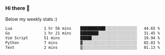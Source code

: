 ### Hi there 👋
Below my weekly stats :)

<!--START_SECTION:waka-->

```txt
Lua              1 hr 56 mins    ███████████░░░░░░░░░░░░░░   44.65 %
Go               1 hr 21 mins    ████████░░░░░░░░░░░░░░░░░   31.45 %
Vim Script       51 mins         █████░░░░░░░░░░░░░░░░░░░░   19.94 %
Python           7 mins          ▓░░░░░░░░░░░░░░░░░░░░░░░░   02.83 %
Text             2 mins          ▒░░░░░░░░░░░░░░░░░░░░░░░░   01.13 %
```

<!--END_SECTION:waka-->

<!--
**KlapenHz/KlapenHz** is a ✨ _special_ ✨ repository because its `README.md` (this file) appears on your GitHub profile.

Here are some ideas to get you started:

- 🔭 I’m currently working on ...
- 🌱 I’m currently learning ...
- 👯 I’m looking to collaborate on ...
- 🤔 I’m looking for help with ...
- 💬 Ask me about ...
- 📫 How to reach me: ...
- 😄 Pronouns: ...
- ⚡ Fun fact: ...
-->
